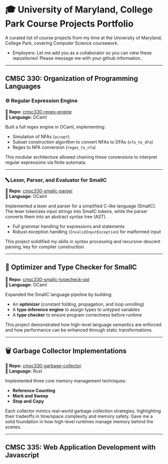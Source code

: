 # 🎓 University of Maryland, College Park Course Projects Portfolio
A curated list of course projects from my time at the University of Maryland, College Park, covering Computer Science coursework.
- Employers: Let me add you as a collaborator so you can view these repositories! Please message me with your github information.

---

## CMSC 330: Organization of Programming Languages

### ⚙️ Regular Expression Engine
**🔗 Repo:** [cmsc330-regex-engine](https://github.com/natejamesgithub/cmsc330-regex-engine)  
**📝 Language:** OCaml

Built a full regex engine in OCaml, implementing:
- Simulation of NFAs (`accept`)
- Subset construction algorithm to convert NFAs to DFAs (`nfa_to_dfa`)
- Regex to NFA conversion (`regex_to_nfa`)

This modular architecture allowed chaining these conversions to interpret regular expressions via finite automata. 

---

### 🔤 Lexer, Parser, and Evaluator for SmallC
**🔗 Repo:** [cmsc330-smallc-parser]()  
**📝 Language:** OCaml

Implemented a lexer and parser for a simplified C-like language (SmallC). The lexer tokenizes input strings into SmallC tokens, while the parser converts them into an abstract syntax tree (AST).  
- Full grammar handling for expressions and statements
- Robust exception handling (`InvalidInputException`) for malformed input

This project solidified my skills in syntax processing and recursive-descent parsing, key for compiler construction.

---

## 🔧 Optimizer and Type Checker for SmallC
**🔗 Repo:** [cmsc330-smallc-typecheck-opt]()  
**📝 Language:** OCaml

Expanded the SmallC language pipeline by building:
- An **optimizer** (constant folding, propagation, and loop unrolling)
- A **type inference engine** to assign types to untyped variables
- A **type checker** to ensure program correctness before runtime

This project demonstrated how high-level language semantics are enforced and how performance can be enhanced through static transformations.

---

## 🗑️ Garbage Collector Implementations
**🔗 Repo:** [cmsc330-garbage-collector]()  
**📝 Language:** Rust

Implemented three core memory management techniques:
- **Reference Counting**
- **Mark and Sweep**
- **Stop and Copy**

Each collector mimics real-world garbage collection strategies, highlighting their tradeoffs in time/space complexity and memory safety. Gave me a solid foundation in how high-level runtimes manage memory behind the scenes.

---

## CMSC 335: Web Application Development with Javascript


